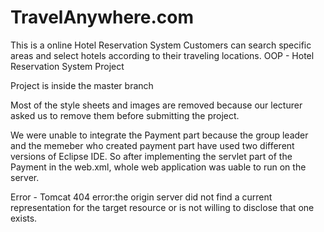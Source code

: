 # TravelAnywhere.com
This is a online Hotel Reservation System
Customers can search specific areas and select hotels according to their traveling locations.
OOP - Hotel Reservation System Project

Project is inside the master branch

Most of the style sheets and images are removed because our lecturer asked us to remove them before submitting the project.
  
We were unable to integrate the Payment part because the group leader and the memeber who created payment part have used two different versions of Eclipse IDE.
So after implementing the servlet part of the Payment in the web.xml, whole web application was uable to run on the server.

Error - Tomcat 404 error:the origin server did not find a current representation for the target resource or is not willing to disclose that one exists.

